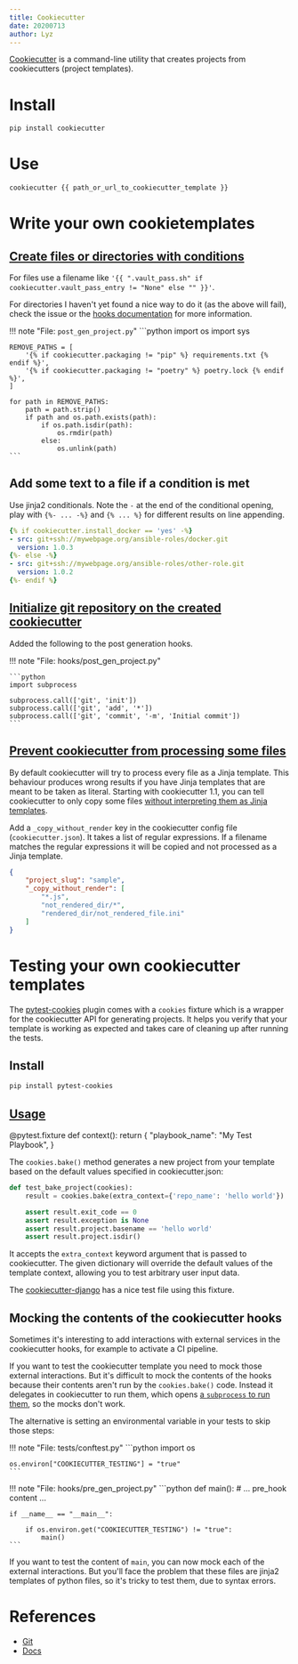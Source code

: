 ```yaml
---
title: Cookiecutter
date: 20200713
author: Lyz
---
```


[Cookiecutter](https://github.com/cookiecutter/cookiecutter) is a command-line
utility that creates projects from cookiecutters (project templates).

# Install

```bash
pip install cookiecutter
```

# Use

```bash
cookiecutter {{ path_or_url_to_cookiecutter_template }}
```

# Write your own cookietemplates

## [Create files or directories with conditions](https://github.com/cookiecutter/cookiecutter/issues/723)

For files use a filename like `'{{ ".vault_pass.sh" if
cookiecutter.vault_pass_entry != "None" else "" }}'`.

For directories I haven't yet found a nice way to do it (as the above will
fail), check the issue or the [hooks
documentation](https://cookiecutter.readthedocs.io/en/latest/advanced/hooks.html#example-conditional-files-directories)
for more information.

!!! note "File: `post_gen_project.py`"
    ```python
    import os
    import sys

    REMOVE_PATHS = [
        '{% if cookiecutter.packaging != "pip" %} requirements.txt {% endif %}',
        '{% if cookiecutter.packaging != "poetry" %} poetry.lock {% endif %}',
    ]

    for path in REMOVE_PATHS:
        path = path.strip()
        if path and os.path.exists(path):
            if os.path.isdir(path):
                os.rmdir(path)
            else:
                os.unlink(path)
    ```


## Add some text to a file if a condition is met

Use jinja2 conditionals. Note the `-` at the end of the conditional opening,
play with `{%- ... -%}` and `{% ... %}` for different results on line appending.

```yaml
{% if cookiecutter.install_docker == 'yes' -%}
- src: git+ssh://mywebpage.org/ansible-roles/docker.git
  version: 1.0.3
{%- else -%}
- src: git+ssh://mywebpage.org/ansible-roles/other-role.git
  version: 1.0.2
{%- endif %}
```

## [Initialize git repository on the created cookiecutter](https://stackoverflow.com/questions/38556622/create-a-git-versioned-project-with-cookiecutter)

Added the following to the post generation hooks.

!!! note "File: hooks/post_gen_project.py"

    ```python
    import subprocess

    subprocess.call(['git', 'init'])
    subprocess.call(['git', 'add', '*'])
    subprocess.call(['git', 'commit', '-m', 'Initial commit'])
    ```

## [Prevent cookiecutter from processing some files](https://stackoverflow.com/questions/39138386/how-to-protect-some-files-from-the-jinja-template-processor)

By default cookiecutter will try to process every file as a Jinja template. This
behaviour produces wrong results if you have Jinja templates that are meant to
be taken as literal. Starting with cookiecutter 1.1, you can
tell cookiecutter to only copy some files [without interpreting them as Jinja
templates](http://cookiecutter.readthedocs.io/en/latest/advanced/copy_without_render.html).

Add a `_copy_without_render` key in the cookiecutter config file
(`cookiecutter.json`). It takes a list of regular expressions. If a filename matches the regular expressions it will be copied and not processed as a Jinja template.

```json
{
    "project_slug": "sample",
    "_copy_without_render": [
        "*.js",
        "not_rendered_dir/*",
        "rendered_dir/not_rendered_file.ini"
    ]
}
```

# Testing your own cookiecutter templates

The [pytest-cookies](https://pytest-cookies.readthedocs.io) plugin comes with
a `cookies` fixture which is a wrapper for the cookiecutter API for generating
projects. It helps you verify that your template is working as expected and
takes care of cleaning up after running the tests.

## Install

```bash
pip install pytest-cookies
```

## [Usage](https://pytest-cookies.readthedocs.io/en/latest/getting_started/)

@pytest.fixture
def context():
    return {
        "playbook_name": "My Test Playbook",
    }


The `cookies.bake()` method generates a new project from your template based on
the default values specified in cookiecutter.json:

```python
def test_bake_project(cookies):
    result = cookies.bake(extra_context={'repo_name': 'hello world'})

    assert result.exit_code == 0
    assert result.exception is None
    assert result.project.basename == 'hello world'
    assert result.project.isdir()
```

It accepts the `extra_context` keyword argument that is passed to
cookiecutter. The given dictionary will override the default values of the
template context, allowing you to test arbitrary user input data.

The
[cookiecutter-django](https://github.com/pydanny/cookiecutter-django/blob/master/tests/test_cookiecutter_generation.py)
has a nice test file using this fixture.

## Mocking the contents of the cookiecutter hooks

Sometimes it's interesting to add interactions with external services in the
cookiecutter hooks, for example to activate a CI pipeline.

If you want to test the cookiecutter template you need to mock those external
interactions. But it's difficult to mock the contents of the hooks because their
contents aren't run by the `cookies.bake()` code. Instead it delegates in
cookiecutter to run them, which opens [a `subprocess` to run
them](https://github.com/cookiecutter/cookiecutter/blob/afc83a3cb55d1ec0b4c3c716e928cda27d3f1a05/cookiecutter/hooks.py#L82),
so the mocks don't work.

The alternative is setting an environmental variable in your tests to skip those
steps:

!!! note "File: tests/conftest.py"
    ```python
    import os

    os.environ["COOKIECUTTER_TESTING"] = "true"
    ```

!!! note "File: hooks/pre_gen_project.py"
    ```python
    def main():
        # ... pre_hook content ...


    if __name__ == "__main__":

        if os.environ.get("COOKIECUTTER_TESTING") != "true":
            main()
    ```
If you want to test the content of `main`, you can now mock each of the external
interactions. But you'll face the problem that these files are jinja2 templates
of python files, so it's tricky to test them, due to syntax errors.

# References

* [Git](https://github.com/cookiecutter/cookiecutter)
* [Docs](https://cookiecutter.readthedocs.io/)
